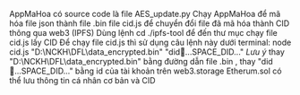 AppMaHoa có source code là file AES_update.py
Chạy AppMaHoa để mã hóa file json thành file .bin
file cid.js để chuyển đổi file đã mã hóa thành CID thông qua web3 (IPFS)
Dùng lệnh cd ./ipfs-tool để đến thư mục chạy file cid.js lấy CID
Để chạy file cid.js thì sử dụng câu lệnh này dưới terminal: node cid.js "D:\NCKH\DFL\data_encrypted.bin" "did:key:...SPACE_DID..."
*Lưu ý* thay "D:\NCKH\DFL\data_encrypted.bin" bằng đường dẫn file .bin , thay "did:key:...SPACE_DID..." bằng id của tài khoản trên web3.storage
Etherum.sol có thể lưu thông tin cá nhân cơ bản và CID
